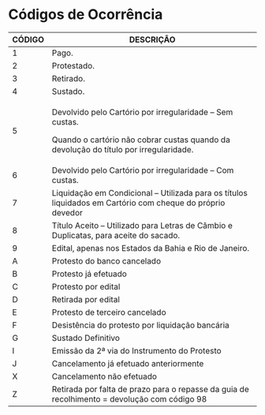 # Códigos de Ocorrência

| **CÓDIGO** | **DESCRIÇÃO**                                                                                                                                               |
| ---------- | ----------------------------------------------------------------------------------------------------------------------------------------------------------- |
| 1          | Pago.                                                                                                                                                       |
| 2          | Protestado.                                                                                                                                                 |
| 3          | Retirado.                                                                                                                                                   |
| 4          | Sustado.                                                                                                                                                    |
| 5          | <p>Devolvido pelo Cartório por irregularidade – Sem custas.</p><p>Quando o cartório não cobrar custas quando da devolução do título por irregularidade.</p> |
| 6          | Devolvido pelo Cartório por irregularidade – Com custas.                                                                                                    |
| 7          | Liquidação em Condicional – Utilizada para os títulos liquidados em Cartório com cheque do próprio devedor                                                  |
| 8          | Título Aceito – Utilizado para Letras de Câmbio e Duplicatas, para aceite do sacado.                                                                        |
| 9          | Edital, apenas nos Estados da Bahia e Rio de Janeiro.                                                                                                       |
| A          | Protesto do banco cancelado                                                                                                                                 |
| B          | Protesto já efetuado                                                                                                                                        |
| C          | Protesto por edital                                                                                                                                         |
| D          | Retirada por edital                                                                                                                                         |
| E          | Protesto de terceiro cancelado                                                                                                                              |
| F          | Desistência do protesto por liquidação bancária                                                                                                             |
| G          | Sustado Definitivo                                                                                                                                          |
| I          | Emissão da 2ª via do Instrumento do Protesto                                                                                                                |
| J          | Cancelamento já efetuado anteriormente                                                                                                                      |
| X          | Cancelamento não efetuado                                                                                                                                   |
| Z          | Retirada por falta de prazo para o repasse da guia de recolhimento = devolução com código 98                                                                |
